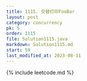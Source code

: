 ```yaml
---
title: 1115. 交替打印FooBar
layout: post
category: concurrency
pk: 5
order: 1115
file: Solution1115.java
markdown: Solution1115.md
start: 59
last_modified_at: 2023-08-11
---
```


{% include leetcode.md %}
